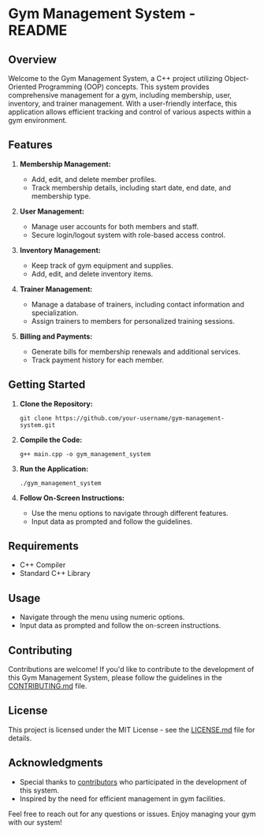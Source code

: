 # Gym Management System - README

## Overview

Welcome to the Gym Management System, a C++ project utilizing Object-Oriented Programming (OOP) concepts. This system provides comprehensive management for a gym, including membership, user, inventory, and trainer management. With a user-friendly interface, this application allows efficient tracking and control of various aspects within a gym environment.

## Features

1. **Membership Management:**
   - Add, edit, and delete member profiles.
   - Track membership details, including start date, end date, and membership type.

2. **User Management:**
   - Manage user accounts for both members and staff.
   - Secure login/logout system with role-based access control.

3. **Inventory Management:**
   - Keep track of gym equipment and supplies.
   - Add, edit, and delete inventory items.

4. **Trainer Management:**
   - Manage a database of trainers, including contact information and specialization.
   - Assign trainers to members for personalized training sessions.

6. **Billing and Payments:**
   - Generate bills for membership renewals and additional services.
   - Track payment history for each member.


## Getting Started

1. **Clone the Repository:**
   ```
   git clone https://github.com/your-username/gym-management-system.git
   ```

2. **Compile the Code:**
   ```
   g++ main.cpp -o gym_management_system
   ```

3. **Run the Application:**
   ```
   ./gym_management_system
   ```

4. **Follow On-Screen Instructions:**
   - Use the menu options to navigate through different features.
   - Input data as prompted and follow the guidelines.

## Requirements

- C++ Compiler
- Standard C++ Library

## Usage

- Navigate through the menu using numeric options.
- Input data as prompted and follow the on-screen instructions.

## Contributing

Contributions are welcome! If you'd like to contribute to the development of this Gym Management System, please follow the guidelines in the [CONTRIBUTING.md](CONTRIBUTING.md) file.

## License

This project is licensed under the MIT License - see the [LICENSE.md](LICENSE.md) file for details.

## Acknowledgments

- Special thanks to [contributors](CONTRIBUTORS.md) who participated in the development of this system.
- Inspired by the need for efficient management in gym facilities.

Feel free to reach out for any questions or issues. Enjoy managing your gym with our system!
